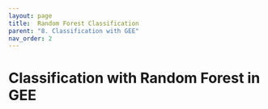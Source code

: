 ```yaml
---
layout: page
title:  Random Forest Classification
parent: "8. Classification with GEE"
nav_order: 2
---
```


# Classification with Random Forest in GEE